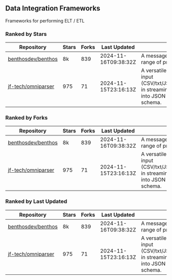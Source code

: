 ## Data Integration Frameworks

Frameworks for performing ELT / ETL

### Ranked by Stars

| Repository | Stars | Forks | Last Updated | Description | 
|------------|-------|-------|--------------|-------------|
| [benthosdev/benthos](https://github.com/benthosdev/benthos) | 8k | 839 | 2024-11-16T09:38:32Z |  A message streaming bridge between a range of protocols. |
| [jf-tech/omniparser](https://github.com/jf-tech/omniparser) | 975 | 71 | 2024-11-15T23:16:13Z |  A versatile ETL library that parses text input (CSV/txt/JSON/XML/EDI/X12/EDIFACT/etc) in streaming fashion and transforms data into JSON output using data-driven schema. |

### Ranked by Forks

| Repository | Stars | Forks | Last Updated | Description | 
|------------|-------|-------|--------------|-------------|
| [benthosdev/benthos](https://github.com/benthosdev/benthos) | 8k | 839 | 2024-11-16T09:38:32Z |  A message streaming bridge between a range of protocols. |
| [jf-tech/omniparser](https://github.com/jf-tech/omniparser) | 975 | 71 | 2024-11-15T23:16:13Z |  A versatile ETL library that parses text input (CSV/txt/JSON/XML/EDI/X12/EDIFACT/etc) in streaming fashion and transforms data into JSON output using data-driven schema. |

### Ranked by Last Updated

| Repository | Stars | Forks | Last Updated | Description | 
|------------|-------|-------|--------------|-------------|
| [benthosdev/benthos](https://github.com/benthosdev/benthos) | 8k | 839 | 2024-11-16T09:38:32Z |  A message streaming bridge between a range of protocols. |
| [jf-tech/omniparser](https://github.com/jf-tech/omniparser) | 975 | 71 | 2024-11-15T23:16:13Z |  A versatile ETL library that parses text input (CSV/txt/JSON/XML/EDI/X12/EDIFACT/etc) in streaming fashion and transforms data into JSON output using data-driven schema. |

